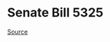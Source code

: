 # Senate Bill 5325

[Source](http://lawfilesext.leg.wa.gov/biennium/2021-22/Xml/Bills/Senate%20Bills/5325.xml)